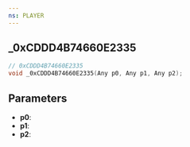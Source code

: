 ```yaml
---
ns: PLAYER
---
```

## _0xCDDD4B74660E2335

```c
// 0xCDDD4B74660E2335
void _0xCDDD4B74660E2335(Any p0, Any p1, Any p2);
```

## Parameters
* **p0**:
* **p1**:
* **p2**:
